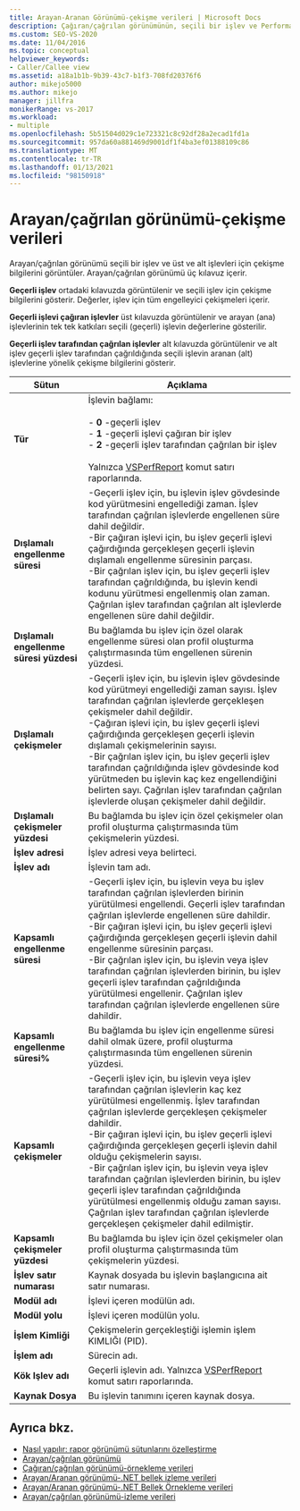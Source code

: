 ```yaml
---
title: Arayan-Aranan Görünümü-çekişme verileri | Microsoft Docs
description: Çağıran/çağrılan görünümünün, seçili bir işlev ve Performans Gezgini üst ve alt işlevleri için çekişme bilgilerini nasıl görüntüleyeceğini öğrenin.
ms.custom: SEO-VS-2020
ms.date: 11/04/2016
ms.topic: conceptual
helpviewer_keywords:
- Caller/Callee view
ms.assetid: a18a1b1b-9b39-43c7-b1f3-708fd20376f6
author: mikejo5000
ms.author: mikejo
manager: jillfra
monikerRange: vs-2017
ms.workload:
- multiple
ms.openlocfilehash: 5b51504d029c1e723321c8c92df28a2ecad1fd1a
ms.sourcegitcommit: 957da60a881469d9001df1f4ba3ef01388109c86
ms.translationtype: MT
ms.contentlocale: tr-TR
ms.lasthandoff: 01/13/2021
ms.locfileid: "98150918"
---
```

# <a name="callercallee-view----contention-data"></a>Arayan/çağrılan görünümü-çekişme verileri
Arayan/çağrılan görünümü seçili bir işlev ve üst ve alt işlevleri için çekişme bilgilerini görüntüler. Arayan/çağrılan görünümü üç kılavuz içerir.

 **Geçerli işlev** ortadaki kılavuzda görüntülenir ve seçili işlev için çekişme bilgilerini gösterir. Değerler, işlev için tüm engelleyici çekişmeleri içerir.

 **Geçerli işlevi çağıran işlevler** üst kılavuzda görüntülenir ve arayan (ana) işlevlerinin tek tek katkıları seçili (geçerli) işlevin değerlerine gösterilir.

 **Geçerli işlev tarafından çağrılan işlevler** alt kılavuzda görüntülenir ve alt işlev geçerli işlev tarafından çağrıldığında seçili işlevin aranan (alt) işlevlerine yönelik çekişme bilgilerini gösterir.

|Sütun|Açıklama|
|------------|-----------------|
|**Tür**|İşlevin bağlamı:<br /><br /> -   **0** -geçerli işlev<br />-   **1** -geçerli işlevi çağıran bir işlev<br />-   **2** -geçerli işlev tarafından çağrılan bir işlev<br /><br /> Yalnızca [VSPerfReport](../profiling/vsperfreport.md) komut satırı raporlarında.|
|**Dışlamalı engellenme süresi**|-Geçerli işlev için, bu işlevin işlev gövdesinde kod yürütmesini engellediği zaman. İşlev tarafından çağrılan işlevlerde engellenen süre dahil değildir.<br />-Bir çağıran işlevi için, bu işlev geçerli işlevi çağırdığında gerçekleşen geçerli işlevin dışlamalı engellenme süresinin parçası.<br />-Bir çağrılan işlev için, bu işlev geçerli işlev tarafından çağrıldığında, bu işlevin kendi kodunu yürütmesi engellenmiş olan zaman. Çağrılan işlev tarafından çağrılan alt işlevlerde engellenen süre dahil değildir.|
|**Dışlamalı engellenme süresi yüzdesi**|Bu bağlamda bu işlev için özel olarak engellenme süresi olan profil oluşturma çalıştırmasında tüm engellenen sürenin yüzdesi.|
|**Dışlamalı çekişmeler**|-Geçerli işlev için, bu işlevin işlev gövdesinde kod yürütmeyi engellediği zaman sayısı. İşlev tarafından çağrılan işlevlerde gerçekleşen çekişmeler dahil değildir.<br />-Çağıran işlevi için, bu işlev geçerli işlevi çağırdığında gerçekleşen geçerli işlevin dışlamalı çekişmelerinin sayısı.<br />-Bir çağrılan işlev için, bu işlev geçerli işlev tarafından çağrıldığında işlev gövdesinde kod yürütmeden bu işlevin kaç kez engellendiğini belirten sayı. Çağrılan işlev tarafından çağrılan işlevlerde oluşan çekişmeler dahil değildir.|
|**Dışlamalı çekişmeler yüzdesi**|Bu bağlamda bu işlev için özel çekişmeler olan profil oluşturma çalıştırmasında tüm çekişmelerin yüzdesi.|
|**İşlev adresi**|İşlev adresi veya belirteci.|
|**İşlev adı**|İşlevin tam adı.|
|**Kapsamlı engellenme süresi**|-Geçerli işlev için, bu işlevin veya bu işlev tarafından çağrılan işlevlerden birinin yürütülmesi engellendi. Geçerli işlev tarafından çağrılan işlevlerde engellenen süre dahildir.<br />-Bir çağıran işlevi için, bu işlev geçerli işlevi çağırdığında gerçekleşen geçerli işlevin dahil engellenme süresinin parçası.<br />-Bir çağrılan işlev için, bu işlevin veya işlev tarafından çağrılan işlevlerden birinin, bu işlev geçerli işlev tarafından çağrıldığında yürütülmesi engellenir. Çağrılan işlev tarafından çağrılan işlevlerde engellenen süre dahildir.|
|**Kapsamlı engellenme süresi%**|Bu bağlamda bu işlev için engellenme süresi dahil olmak üzere, profil oluşturma çalıştırmasında tüm engellenen sürenin yüzdesi.|
|**Kapsamlı çekişmeler**|-Geçerli işlev için, bu işlevin veya işlev tarafından çağrılan işlevlerin kaç kez yürütülmesi engellenmiş. İşlev tarafından çağrılan işlevlerde gerçekleşen çekişmeler dahildir.<br />-Bir çağıran işlevi için, bu işlev geçerli işlevi çağırdığında gerçekleşen geçerli işlevin dahil olduğu çekişmelerin sayısı.<br />-Bir çağrılan işlev için, bu işlevin veya işlev tarafından çağrılan işlevlerden birinin, bu işlev geçerli işlev tarafından çağrıldığında yürütülmesi engellenmiş olduğu zaman sayısı. Çağrılan işlev tarafından çağrılan işlevlerde gerçekleşen çekişmeler dahil edilmiştir.|
|**Kapsamlı çekişmeler yüzdesi**|Bu bağlamda bu işlev için özel çekişmeler olan profil oluşturma çalıştırmasında tüm çekişmelerin yüzdesi.|
|**İşlev satır numarası**|Kaynak dosyada bu işlevin başlangıcına ait satır numarası.|
|**Modül adı**|İşlevi içeren modülün adı.|
|**Modül yolu**|İşlevi içeren modülün yolu.|
|**İşlem Kimliği**|Çekişmelerin gerçekleştiği işlemin işlem KIMLIĞI (PID).|
|**İşlem adı**|Sürecin adı.|
|**Kök Işlev adı**|Geçerli işlevin adı. Yalnızca [VSPerfReport](../profiling/vsperfreport.md) komut satırı raporlarında.|
|**Kaynak Dosya**|Bu işlevin tanımını içeren kaynak dosya.|

## <a name="see-also"></a>Ayrıca bkz.
- [Nasıl yapılır: rapor görünümü sütunlarını özelleştirme](../profiling/how-to-customize-report-view-columns.md)
- [Arayan/çağrılan görünümü](../profiling/caller-callee-view.md)
- [Çağıran/çağrılan görünümü-örnekleme verileri](../profiling/caller-callee-view-sampling-data.md)
- [Arayan/Aranan görünümü-.NET bellek izleme verileri](../profiling/caller-callee-view-net-memory-instrumentation-data.md)
- [Arayan/Aranan görünümü-.NET Bellek Örnekleme verileri](../profiling/caller-callee-view-dotnet-memory-sampling-data.md)
- [Arayan/çağrılan görünümü-izleme verileri](../profiling/caller-callee-view-instrumentation-data.md)
